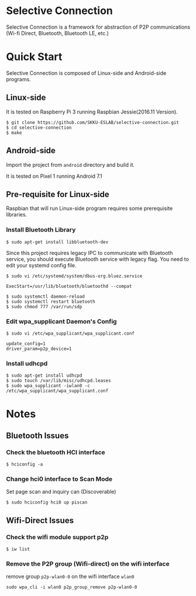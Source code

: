 # Selective Connection
Selective Connection is a framework for abstraction of P2P communications (Wi-fi Direct, Bluetooth, Bluetooth LE, etc.)

# Quick Start
Selective Connection is composed of Linux-side and Android-side programs.

## Linux-side
It is tested on Raspberry Pi 3 running Raspbian Jessie(2016.11 Version).
```
$ git clone https://github.com/SKKU-ESLAB/selective-connection.git
$ cd selective-connection
$ make
```

## Android-side
Import the project from ```android``` directory and build it.

It is tested on Pixel 1 running Android 7.1

## Pre-requisite for Linux-side
Raspbian that will run Linux-side program requires some prerequisite libraries.

### Install Bluetooth Library
```
$ sudo apt-get install libbluetooth-dev
```

Since this project requires legacy IPC to communicate with Bluetooth service, you should execute Bluetooth service with legacy flag. You need to edit your systemd config file.
```
$ sudo vi /etc/systemd/system/dbus-org.bluez.service
```

```
ExecStart=/usr/lib/bluetooth/bluetoothd --compat
```

```
$ sudo systemctl daemon-reload
$ sudo systemctl restart bluetooth
$ sudo chmod 777 /var/run/sdp
```

### Edit wpa_supplicant Daemon's Config
```
$ sudo vi /etc/wpa_supplicant/wpa_supplicant.conf
```

```
update_config=1
driver_param=p2p_device=1
```

### Install udhcpd
```
$ sudo apt-get install udhcpd
$ sudo touch /var/lib/misc/udhcpd.leases
$ sudo wpa_supplicant -iwlan0 -c /etc/wpa_supplicant/wpa_supplicant.conf
```

# Notes
## Bluetooth Issues
### Check the bluetooth HCI interface
```
$ hciconfig -a
```

### Change hci0 interface to Scan Mode 
Set page scan and inquiry can (Discoverable)
```
$ sudo hciconfig hci0 up piscan
```

## Wifi-Direct Issues
### Check the wifi module support p2p
```
$ iw list
```
### Remove the P2P group (Wifi-direct) on the wifi interface
remove group ```p2p-wlan0-0``` on the wifi interface ```wlan0```
```
sudo wpa_cli -i wlan0 p2p_group_remove p2p-wlan0-0
```
